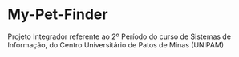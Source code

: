 # My-Pet-Finder
Projeto Integrador referente ao 2º Período do curso de Sistemas de Informação, do Centro Universitário de Patos de Minas (UNIPAM)
